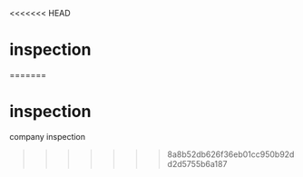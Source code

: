 <<<<<<< HEAD
# inspection
=======
# inspection
company inspection
>>>>>>> 8a8b52db626f36eb01cc950b92dd2d5755b6a187
